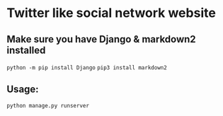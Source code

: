 # Twitter like social network website

## Make sure you have Django & markdown2 installed

`python -m pip install Django`
`pip3 install markdown2`

## Usage:

`python manage.py runserver`
